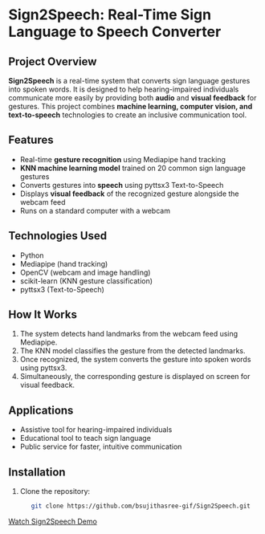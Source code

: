 # Sign2Speech: Real-Time Sign Language to Speech Converter

## Project Overview
**Sign2Speech** is a real-time system that converts sign language gestures into spoken words. It is designed to help hearing-impaired individuals communicate more easily by providing both **audio** and **visual feedback** for gestures. This project combines **machine learning, computer vision, and text-to-speech** technologies to create an inclusive communication tool.

## Features
- Real-time **gesture recognition** using Mediapipe hand tracking
- **KNN machine learning model** trained on 20 common sign language gestures
- Converts gestures into **speech** using pyttsx3 Text-to-Speech
- Displays **visual feedback** of the recognized gesture alongside the webcam feed
- Runs on a standard computer with a webcam

## Technologies Used
- Python
- Mediapipe (hand tracking)
- OpenCV (webcam and image handling)
- scikit-learn (KNN gesture classification)
- pyttsx3 (Text-to-Speech)

## How It Works
1. The system detects hand landmarks from the webcam feed using Mediapipe.
2. The KNN model classifies the gesture from the detected landmarks.
3. Once recognized, the system converts the gesture into spoken words using pyttsx3.
4. Simultaneously, the corresponding gesture is displayed on screen for visual feedback.

## Applications
- Assistive tool for hearing-impaired individuals
- Educational tool to teach sign language
- Public service for faster, intuitive communication

## Installation
1. Clone the repository:
   ```bash
      git clone https://github.com/bsujithasree-gif/Sign2Speech.git
[Watch Sign2Speech Demo](https://github.com/bsujithasree-gif/Sign2Speech/blob/main/sign2speech.mp4?raw=true)



  


